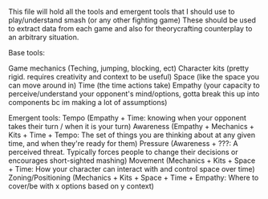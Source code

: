 This file will hold all the tools and emergent tools that I should use to play/understand smash (or any other fighting game)
These should be used to extract data from each game and also for theorycrafting counterplay to an arbitrary situation.

Base tools:

Game mechanics (Teching, jumping, blocking, ect)
Character kits (pretty rigid. requires creativity and context to be useful)
Space (like the space you can move around in)
Time (the time actions take)
Empathy (your capacity to perceive/understand your opponent's mind/options, gotta break this up into components bc im making a lot of assumptions)

Emergent tools:
Tempo (Empathy + Time: knowing when your opponent takes their turn / when it is your turn)
Awareness (Empathy + Mechanics + Kits + Time + Tempo: The set of things you are thinking about at any given time, and when they're ready for them)
Pressure (Awareness + ???: A perceived threat. Typically forces people to change their decisions or encourages short-sighted mashing)
Movement (Mechanics + Kits + Space + Time: How your character can interact with and control space over time)
Zoning/Positioning (Mechanics + Kits + Space + Time + Empathy: Where to cover/be with x options based on y context)
